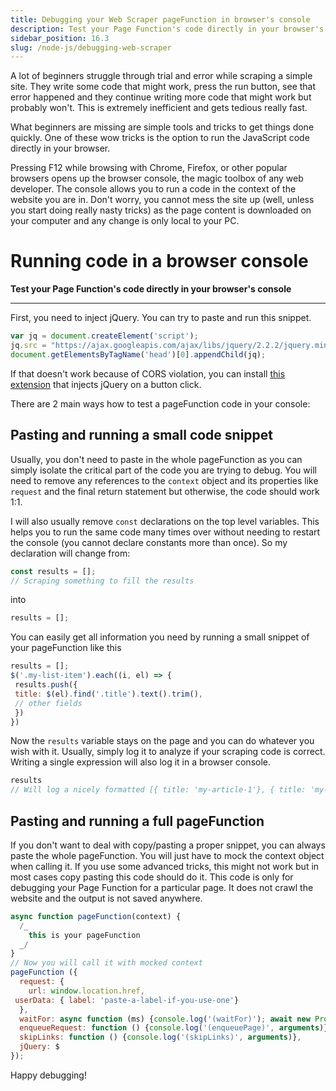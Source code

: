 ```yaml
---
title: Debugging your Web Scraper pageFunction in browser's console
description: Test your Page Function's code directly in your browser's console
sidebar_position: 16.3
slug: /node-js/debugging-web-scraper
---
```


A lot of beginners struggle through trial and error while scraping a simple site. They write some code that might work, press the run button, see that error happened and they continue writing more code that might work but probably won't. This is extremely inefficient and gets tedious really fast.

What beginners are missing are simple tools and tricks to get things done quickly. One of these wow tricks is the option to run the JavaScript code directly in your browser.

Pressing F12 while browsing with Chrome, Firefox, or other popular browsers opens up the browser console, the magic toolbox of any web developer. The console allows you to run a code in the context of the website you are in. Don't worry, you cannot mess the site up (well, unless you start doing really nasty tricks) as the page content is downloaded on your computer and any change is only local to your PC.

# Running code in a browser console

**Test your Page Function's code directly in your browser's console**

---

First, you need to inject jQuery. You can try to paste and run this snippet.

```js
var jq = document.createElement('script');
jq.src = "https://ajax.googleapis.com/ajax/libs/jquery/2.2.2/jquery.min.js";
document.getElementsByTagName('head')[0].appendChild(jq);
```

If that doesn't work because of CORS violation, you can install [this extension](https://chrome.google.com/webstore/detail/jquery-inject/iibfbhlfimdnkinkcenncoeejnmpemof) that injects jQuery on a button click.

There are 2 main ways how to test a pageFunction code in your console:

## Pasting and running a small code snippet

Usually, you don't need to paste in the whole pageFunction as you can simply isolate the critical part of the code you are trying to debug. You will need to remove any references to the `context` object and its properties like `request` and the final return statement but otherwise, the code should work 1:1.

I will also usually remove `const` declarations on the top level variables. This helps you to run the same code many times over without needing to restart the console (you cannot declare constants more than once). So my declaration will change from:

```js
const results = [];
// Scraping something to fill the results
```

into

```js
results = [];
```

You can easily get all information you need by running a small snippet of your pageFunction like this

```js
results = [];
$('.my-list-item').each((i, el) => {
 results.push({
 title: $(el).find('.title').text().trim(),
 // other fields
 })
})
```

Now the `results` variable stays on the page and you can do whatever you wish with it. Usually, simply log it to analyze if your scraping code is correct. Writing a single expression will also log it in a browser console.

```js
results
// Will log a nicely formatted [{ title: 'my-article-1'}, { title: 'my-article-2'}] etc.
```

## Pasting and running a full pageFunction

If you don't want to deal with copy/pasting a proper snippet, you can always paste the whole pageFunction. You will just have to mock the context object when calling it. If you use some advanced tricks, this might not work but in most cases copy pasting this code should do it. This code is only for debugging your Page Function for a particular page. It does not crawl the website and the output is not saved anywhere.

```js
async function pageFunction(context) {
  /_
    this is your pageFunction
  _/
}
// Now you will call it with mocked context
pageFunction ({
  request: {
    url: window.location.href,
 userData: { label: 'paste-a-label-if-you-use-one'}
  },
  waitFor: async function (ms) {console.log('(waitFor)'); await new Promise(res) => setTimeout(res, ms)},
  enqueueRequest: function () {console.log('(enqueuePage)', arguments)},
  skipLinks: function () {console.log('(skipLinks)', arguments)},
  jQuery: $
});
```

Happy debugging!
